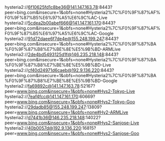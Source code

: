 hysteria2://6f10625fd1c8be36@141.147.163.78:8443?peer=bing.com&insecure=1&obfs=none#Hysteria2%7C%F0%9F%87%AF%F0%9F%87%B5%E6%97%A5%E6%9C%AC-Live
hysteria2://5cdea2b00abef666@141.147.161.170:8443?peer=bing.com&insecure=1&obfs=none#Hysteria2%7C%F0%9F%87%AF%F0%9F%87%B5%E6%97%A5%E6%9C%AC-Google
hysteria2://91d72daee6f7de4e@155.248.199.247:8443?peer=bing.com&insecure=1&obfs=none#Hysteria2%7C%F0%9F%87%BA%F0%9F%87%B8%E7%BE%8E%E5%9B%BD-ARMLive
hysteria2://2de4bd5493125d1f@146.235.218.148:8443?peer=bing.com&insecure=1&obfs=none#Hysteria2%7C%F0%9F%87%BA%F0%9F%87%B8%E7%BE%8E%E5%9B%BD-Live
hysteria2://cf40d24971d6caeb@192.9.136.220:8443?peer=bing.com&insecure=1&obfs=none#Hysteria2%7C%F0%9F%87%BA%F0%9F%87%B8%E7%BE%8E%E5%9B%BD-Google
hysteria2://fa69892c@141.147.163.78:52167?peer=www.bing.com&insecure=1&obfs=none#Hys2-Tokyo-Live
hysteria2://7eaf4fcc@141.147.161.170:60669?peer=www.bing.com&insecure=1&obfs=none#Hys2-Tokyo-Goo
hysteria2://29dadb85@155.248.199.247:13809?peer=www.bing.com&insecure=1&obfs=none#Hy2-ARMLive
hysteria2://d7441b36@146.235.218.148:14022?peer=www.bing.com&insecure=1&obfs=none#Hys2-Sanjose-Live
hysteria2://40b0057d@192.9.136.220:16815?peer=www.bing.com&insecure=1&obfs=none#Hys2-Sanjose-Goo